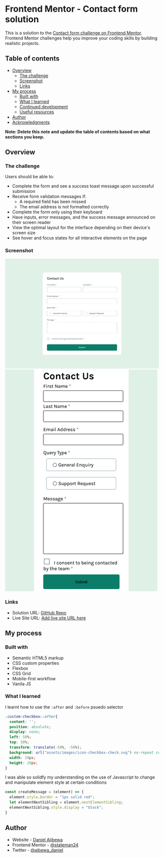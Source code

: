 # Frontend Mentor - Contact form solution

This is a solution to the [Contact form challenge on Frontend Mentor](https://www.frontendmentor.io/challenges/contact-form--G-hYlqKJj). Frontend Mentor challenges help you improve your coding skills by building realistic projects. 

## Table of contents

- [Overview](#overview)
  - [The challenge](#the-challenge)
  - [Screenshot](#screenshot)
  - [Links](#links)
- [My process](#my-process)
  - [Built with](#built-with)
  - [What I learned](#what-i-learned)
  - [Continued development](#continued-development)
  - [Useful resources](#useful-resources)
- [Author](#author)
- [Acknowledgments](#acknowledgments)

**Note: Delete this note and update the table of contents based on what sections you keep.**

## Overview

### The challenge

Users should be able to:

- Complete the form and see a success toast message upon successful submission
- Receive form validation messages if:
  - A required field has been missed
  - The email address is not formatted correctly
- Complete the form only using their keyboard
- Have inputs, error messages, and the success message announced on their screen reader
- View the optimal layout for the interface depending on their device's screen size
- See hover and focus states for all interactive elements on the page

### Screenshot

![ScreenShot](design/desktop-design.jpg)
![Mobile Screenshot](design/mobile.png)

### Links

- Solution URL: [GitHub Repo](https://github.com/stateman24/contact-form.git)
- Live Site URL: [Add live site URL here](https://your-live-site-url.com)

## My process

### Built with

- Semantic HTML5 markup
- CSS custom properties
- Flexbox
- CSS Grid
- Mobile-first workflow
- Vanila JS

### What I learned

I learnt how to use the `:after` and `:before` psuedo selector 
```css
.custom-checkbox::after{
  content: '';
  position: absolute;
  display: none;
  left: 50%;
  top: 50%;
  transform: translate(-50%, -50%);
  background: url("assets/images/icon-checkbox-check.svg") no-repeat center center;
  width: 20px;
  height: 20px;
}
```
I was able so solidfy my understanding on the use of Javascript to change and manipulate element style at certain conditions
```js
const createMessage = (element) => {
  element.style.border = "1px solid red";
  let elementNextSibling = element.nextElementSibling;
  elementNextSibling.style.display = "block";
}
```




## Author

- Website - [Daniel Ajibewa](https://www.your-site.com)
- Frontend Mentor - [@stateman24](https://www.frontendmentor.io/profile/yourusername)
- Twitter - [@ajbewa_daniel](https://www.twitter.com/yourusername)

